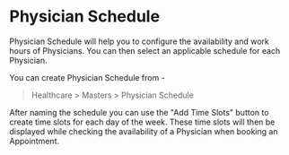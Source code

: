 # Physician Schedule
Physician Schedule will help you to configure the availability and work hours of Physicians. You can then select an applicable schedule for each Physician.

You can create Physician Schedule from -
> Healthcare > Masters > Physician Schedule

After naming the schedule you can use the "Add Time Slots" button to create time slots for each day of the week. These time slots will then be displayed while checking the availability of a Physician when booking an Appointment.
